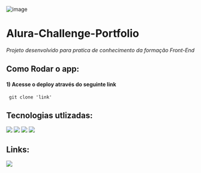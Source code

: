 ![image](https://github.com/gabrielsb18/PI_Mobile/assets/131284177/e4fa420a-e7de-438a-ac34-6f847a3b090e)


# Alura-Challenge-Portfolio
*Projeto desenvolvido para pratica de conhecimento da formação Front-End*

## Como Rodar o app:

<div>
 
  #### 1) Acesse o deploy através do seguinte link
  
     git clone 'link'
  
</div>

## Tecnologias utlizadas:

<div>
 <img src=	"https://img.shields.io/badge/JavaScript-F7DF1E.svg?style=for-the-badge&logo=JavaScript&logoColor=black">
 <img src=	"	https://img.shields.io/badge/HTML5-E34F26?style=for-the-badge&logo=html5&logoColor=white">
 <img src=	"https://img.shields.io/badge/CSS3-1572B6?style=for-the-badge&logo=css3&logoColor=white">
 <img src=	"https://img.shields.io/badge/TypeScript-007ACC?style=for-the-badge&logo=typescript&logoColor=white">
</div>


## Links:
<div>
  <a href="https://www.figma.com/file/O8T1DoMEDwrdZq5Akn4sGY/Simples--Portf%C3%B3lio?type=design&node-id=0-1&mode=design&t=peVmyHeU3XYrkA3v-0"><img src="https://img.shields.io/badge/Figma-F24E1E?style=for-the-badge&logo=figma&logoColor=white"></a>
<div>
